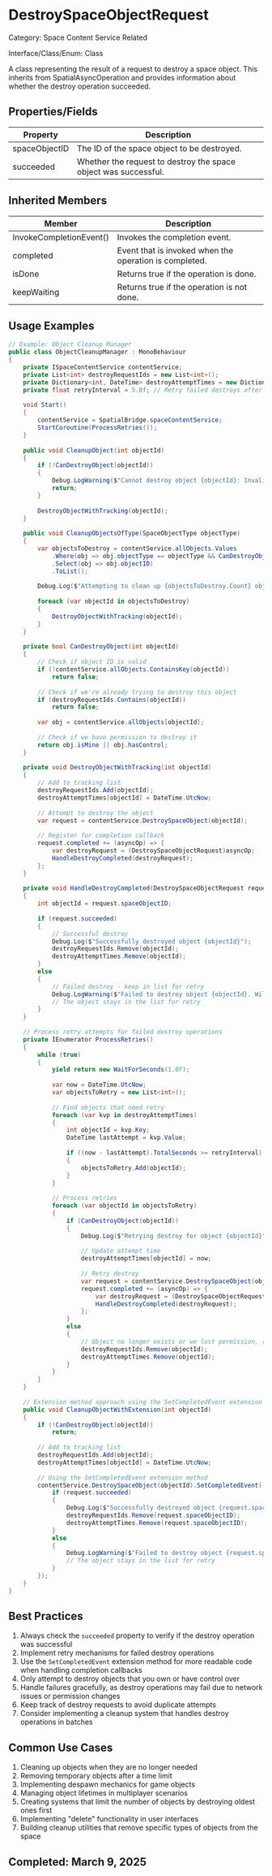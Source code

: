 # DestroySpaceObjectRequest

Category: Space Content Service Related

Interface/Class/Enum: Class

A class representing the result of a request to destroy a space object. This inherits from SpatialAsyncOperation and provides information about whether the destroy operation succeeded.

## Properties/Fields

| Property | Description |
| --- | --- |
| spaceObjectID | The ID of the space object to be destroyed. |
| succeeded | Whether the request to destroy the space object was successful. |

## Inherited Members

| Member | Description |
| --- | --- |
| InvokeCompletionEvent() | Invokes the completion event. |
| completed | Event that is invoked when the operation is completed. |
| isDone | Returns true if the operation is done. |
| keepWaiting | Returns true if the operation is not done. |

## Usage Examples

```csharp
// Example: Object Cleanup Manager
public class ObjectCleanupManager : MonoBehaviour
{
    private ISpaceContentService contentService;
    private List<int> destroyRequestIds = new List<int>();
    private Dictionary<int, DateTime> destroyAttemptTimes = new Dictionary<int, DateTime>();
    private float retryInterval = 5.0f; // Retry failed destroys after 5 seconds
    
    void Start()
    {
        contentService = SpatialBridge.spaceContentService;
        StartCoroutine(ProcessRetries());
    }
    
    public void CleanupObject(int objectId)
    {
        if (!CanDestroyObject(objectId))
        {
            Debug.LogWarning($"Cannot destroy object {objectId}: Invalid object, no permission, or already being destroyed");
            return;
        }
        
        DestroyObjectWithTracking(objectId);
    }
    
    public void CleanupObjectsOfType(SpaceObjectType objectType)
    {
        var objectsToDestroy = contentService.allObjects.Values
            .Where(obj => obj.objectType == objectType && CanDestroyObject(obj.objectID))
            .Select(obj => obj.objectID)
            .ToList();
            
        Debug.Log($"Attempting to clean up {objectsToDestroy.Count} objects of type {objectType}");
        
        foreach (var objectId in objectsToDestroy)
        {
            DestroyObjectWithTracking(objectId);
        }
    }
    
    private bool CanDestroyObject(int objectId)
    {
        // Check if object ID is valid
        if (!contentService.allObjects.ContainsKey(objectId))
            return false;
            
        // Check if we're already trying to destroy this object
        if (destroyRequestIds.Contains(objectId))
            return false;
            
        var obj = contentService.allObjects[objectId];
        
        // Check if we have permission to destroy it
        return obj.isMine || obj.hasControl;
    }
    
    private void DestroyObjectWithTracking(int objectId)
    {
        // Add to tracking list
        destroyRequestIds.Add(objectId);
        destroyAttemptTimes[objectId] = DateTime.UtcNow;
        
        // Attempt to destroy the object
        var request = contentService.DestroySpaceObject(objectId);
        
        // Register for completion callback
        request.completed += (asyncOp) => {
            var destroyRequest = (DestroySpaceObjectRequest)asyncOp;
            HandleDestroyCompleted(destroyRequest);
        };
    }
    
    private void HandleDestroyCompleted(DestroySpaceObjectRequest request)
    {
        int objectId = request.spaceObjectID;
        
        if (request.succeeded)
        {
            // Successful destroy
            Debug.Log($"Successfully destroyed object {objectId}");
            destroyRequestIds.Remove(objectId);
            destroyAttemptTimes.Remove(objectId);
        }
        else
        {
            // Failed destroy - keep in list for retry
            Debug.LogWarning($"Failed to destroy object {objectId}. Will retry later.");
            // The object stays in the list for retry
        }
    }
    
    // Process retry attempts for failed destroy operations
    private IEnumerator ProcessRetries()
    {
        while (true)
        {
            yield return new WaitForSeconds(1.0f);
            
            var now = DateTime.UtcNow;
            var objectsToRetry = new List<int>();
            
            // Find objects that need retry
            foreach (var kvp in destroyAttemptTimes)
            {
                int objectId = kvp.Key;
                DateTime lastAttempt = kvp.Value;
                
                if ((now - lastAttempt).TotalSeconds >= retryInterval)
                {
                    objectsToRetry.Add(objectId);
                }
            }
            
            // Process retries
            foreach (var objectId in objectsToRetry)
            {
                if (CanDestroyObject(objectId))
                {
                    Debug.Log($"Retrying destroy for object {objectId}");
                    
                    // Update attempt time
                    destroyAttemptTimes[objectId] = now;
                    
                    // Retry destroy
                    var request = contentService.DestroySpaceObject(objectId);
                    request.completed += (asyncOp) => {
                        var destroyRequest = (DestroySpaceObjectRequest)asyncOp;
                        HandleDestroyCompleted(destroyRequest);
                    };
                }
                else
                {
                    // Object no longer exists or we lost permission, remove from tracking
                    destroyRequestIds.Remove(objectId);
                    destroyAttemptTimes.Remove(objectId);
                }
            }
        }
    }
    
    // Extension method approach using the SetCompletedEvent extension
    public void CleanupObjectWithExtension(int objectId)
    {
        if (!CanDestroyObject(objectId))
            return;
            
        // Add to tracking list
        destroyRequestIds.Add(objectId);
        destroyAttemptTimes[objectId] = DateTime.UtcNow;
        
        // Using the SetCompletedEvent extension method
        contentService.DestroySpaceObject(objectId).SetCompletedEvent((request) => {
            if (request.succeeded)
            {
                Debug.Log($"Successfully destroyed object {request.spaceObjectID}");
                destroyRequestIds.Remove(request.spaceObjectID);
                destroyAttemptTimes.Remove(request.spaceObjectID);
            }
            else
            {
                Debug.LogWarning($"Failed to destroy object {request.spaceObjectID}. Will retry later.");
                // The object stays in the list for retry
            }
        });
    }
}
```

## Best Practices

1. Always check the `succeeded` property to verify if the destroy operation was successful
2. Implement retry mechanisms for failed destroy operations
3. Use the `SetCompletedEvent` extension method for more readable code when handling completion callbacks
4. Only attempt to destroy objects that you own or have control over
5. Handle failures gracefully, as destroy operations may fail due to network issues or permission changes
6. Keep track of destroy requests to avoid duplicate attempts
7. Consider implementing a cleanup system that handles destroy operations in batches

## Common Use Cases

1. Cleaning up objects when they are no longer needed
2. Removing temporary objects after a time limit
3. Implementing despawn mechanics for game objects
4. Managing object lifetimes in multiplayer scenarios
5. Creating systems that limit the number of objects by destroying oldest ones first
6. Implementing "delete" functionality in user interfaces
7. Building cleanup utilities that remove specific types of objects from the space

## Completed: March 9, 2025
